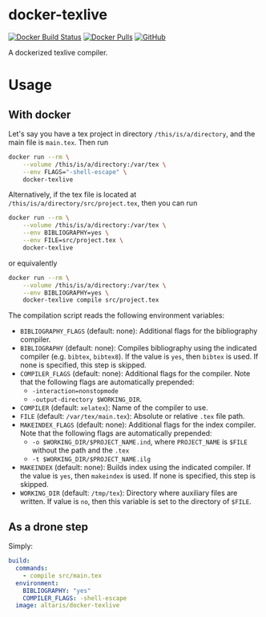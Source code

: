 docker-texlive
==============

[![Docker Build Status](https://img.shields.io/docker/build/altaris/docker-texlive.svg)](https://hub.docker.com/r/altaris/docker-texlive/)
[![Docker Pulls](https://img.shields.io/docker/pulls/altaris/docker-texlive.svg)](https://hub.docker.com/r/altaris/docker-texlive/)
[![GitHub](https://img.shields.io/github/license/altaris/docker-texlive.svg)](https://choosealicense.com/licenses/mit/)

A dockerized texlive compiler.

# Usage

## With docker

Let's say you have a tex project in directory `/this/is/a/directory`, and the main file is `main.tex`. Then run

```sh
docker run --rm \
    --volume /this/is/a/directory:/var/tex \
    --env FLAGS="-shell-escape" \
    docker-texlive
```

Alternatively, if the tex file is located at `/this/is/a/directory/src/project.tex`, then you can run

```sh
docker run --rm \
    --volume /this/is/a/directory:/var/tex \
    --env BIBLIOGRAPHY=yes \
    --env FILE=src/project.tex \
    docker-texlive
```

or equivalently

```sh
docker run --rm \
    --volume /this/is/a/directory:/var/tex \
    --env BIBLIOGRAPHY=yes \
    docker-texlive compile src/project.tex
```

The compilation script reads the following environment variables:

* `BIBLIOGRAPHY_FLAGS` (default: none): Additional flags for the bibliography compiler.
* `BIBLIOGRAPHY` (default: none): Compiles bibliography using the indicated compiler (e.g. `bibtex`, `bibtex8`). If the value is `yes`, then `bibtex` is used. If none is specified, this step is skipped.
* `COMPILER_FLAGS` (default: none): Additional flags for the compiler. Note that the following flags are automatically prepended:
    - `-interaction=nonstopmode`
    - `-output-directory $WORKING_DIR`.
* `COMPILER` (default: `xelatex`): Name of the compiler to use.
* `FILE` (default: `/var/tex/main.tex`): Absolute or relative `.tex` file path.
* `MAKEINDEX_FLAGS` (default: none): Additional flags for the index compiler. Note that the following flags are automatically prepended:
    - `-o $WORKING_DIR/$PROJECT_NAME.ind`, where `PROJECT_NAME` is `$FILE` without the path and the `.tex`
    - `-t $WORKING_DIR/$PROJECT_NAME.ilg`
* `MAKEINDEX` (default: none): Builds index using the indicated compiler. If the value is `yes`, then `makeindex` is used. If none is specified, this step is skipped.
* `WORKING_DIR` (default: `/tmp/tex`): Directory where auxiliary files are written. If value is `no`, then this variable is set to the directory of `$FILE`.

## As a drone step

Simply:

```yaml
build:
  commands:
    - compile src/main.tex
  environment:
    BIBLIOGRAPHY: "yes"
    COMPILER_FLAGS: -shell-escape
  image: altaris/docker-texlive
```
